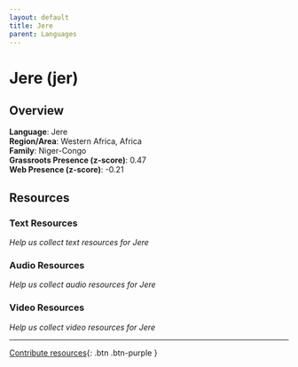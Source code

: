 ```yaml
---
layout: default
title: Jere
parent: Languages
---
```


# Jere (jer)

## Overview

**Language**: Jere  
**Region/Area**: Western Africa, Africa  
**Family**: Niger-Congo  
**Grassroots Presence (z-score)**: 0.47  
**Web Presence (z-score)**: -0.21  

## Resources

### Text Resources
*Help us collect text resources for Jere*

### Audio Resources
*Help us collect audio resources for Jere*

### Video Resources
*Help us collect video resources for Jere*

---

[Contribute resources](https://forms.office.com/e/1SfLJx3u1r){: .btn .btn-purple }
